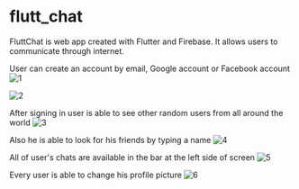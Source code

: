 # flutt_chat

FluttChat is web app created with Flutter and Firebase. It allows users to communicate through internet.

User can create an account by email, Google account or Facebook account
![1](https://user-images.githubusercontent.com/44682121/115109988-558b8c00-9f79-11eb-9d65-bb4e99bbb02c.png)

![2](https://user-images.githubusercontent.com/44682121/115109963-2b39ce80-9f79-11eb-9edd-6fc7d73d3d5a.png)

After signing in user is able to see other random users from all around the world
![3](https://user-images.githubusercontent.com/44682121/115109875-b070b380-9f78-11eb-8ec8-ecc5df53f931.png)

Also he is able to look for his friends by typing a name
![4](https://user-images.githubusercontent.com/44682121/115109876-b1094a00-9f78-11eb-931c-eb5650d9b9a7.png)

All of user's chats are available in the bar at the left side of screen
![5](https://user-images.githubusercontent.com/44682121/115109877-b1a1e080-9f78-11eb-946f-852da3fcc787.png)

Every user is able to change his profile picture
![6](https://user-images.githubusercontent.com/44682121/115109878-b2d30d80-9f78-11eb-8052-788a950f28c4.png)
